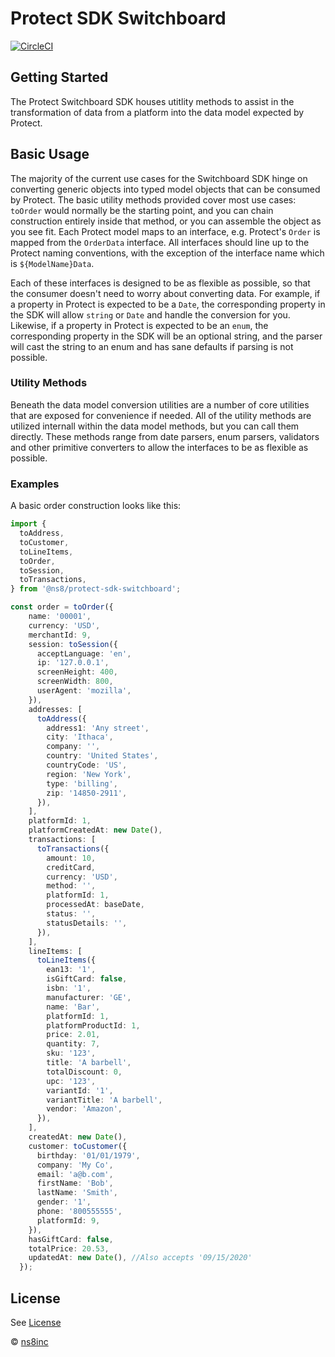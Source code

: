 # Protect SDK Switchboard

[![CircleCI](https://circleci.com/gh/ns8inc/protect-sdk-switchboard.svg?style=svg&circle-token=0d7a67144dc51908cf0aa3ca1a025a23d64c8bef)](https://app.circleci.com/pipelines/github/ns8inc/protect-sdk-switchboard)

## Getting Started

The Protect Switchboard SDK houses utitlity methods to assist in the transformation of data from a platform into the data model expected by Protect.

## Basic Usage

The majority of the current use cases for the Switchboard SDK hinge on converting generic objects into typed model objects that can be consumed by Protect.
The basic utility methods provided cover most use cases: `toOrder` would normally be the starting point, and you can chain construction entirely inside that method,
or you can assemble the object as you see fit. Each Protect model maps to an interface, e.g. Protect's `Order` is mapped from the `OrderData` interface.
All interfaces should line up to the Protect naming conventions, with the exception of the interface name which is `${ModelName}Data`.

Each of these interfaces is designed to be as flexible as possible, so that the consumer doesn't need to worry about converting data. For example,
if a property in Protect is expected to be a `Date`, the corresponding property in the SDK will allow `string` or `Date` and handle the conversion for you.
Likewise, if a property in Protect is expected to be an `enum`, the corresponding property in the SDK will be an optional string, and the parser will
cast the string to an enum and has sane defaults if parsing is not possible.

### Utility Methods

Beneath the data model conversion utilities are a number of core utilities that are exposed for convenience if needed. All of the utility methods are
utilized internall within the data model methods, but you can call them directly. These methods range from date parsers, enum parsers, validators and
other primitive converters to allow the interfaces to be as flexible as possible.

### Examples

A basic order construction looks like this:

```ts
import {
  toAddress,
  toCustomer,
  toLineItems,
  toOrder,
  toSession,
  toTransactions,
} from '@ns8/protect-sdk-switchboard';

const order = toOrder({
    name: '00001',
    currency: 'USD',
    merchantId: 9,
    session: toSession({
      acceptLanguage: 'en',
      ip: '127.0.0.1',
      screenHeight: 400,
      screenWidth: 800,
      userAgent: 'mozilla',
    }),
    addresses: [
      toAddress({
        address1: 'Any street',
        city: 'Ithaca',
        company: '',
        country: 'United States',
        countryCode: 'US',
        region: 'New York',
        type: 'billing',
        zip: '14850-2911',
      }),
    ],
    platformId: 1,
    platformCreatedAt: new Date(),
    transactions: [
      toTransactions({
        amount: 10,
        creditCard,
        currency: 'USD',
        method: '',
        platformId: 1,
        processedAt: baseDate,
        status: '',
        statusDetails: '',
      }),
    ],
    lineItems: [
      toLineItems({
        ean13: '1',
        isGiftCard: false,
        isbn: '1',
        manufacturer: 'GE',
        name: 'Bar',
        platformId: 1,
        platformProductId: 1,
        price: 2.01,
        quantity: 7,
        sku: '123',
        title: 'A barbell',
        totalDiscount: 0,
        upc: '123',
        variantId: '1',
        variantTitle: 'A barbell',
        vendor: 'Amazon',
      }),
    ],
    createdAt: new Date(),
    customer: toCustomer({
      birthday: '01/01/1979',
      company: 'My Co',
      email: 'a@b.com',
      firstName: 'Bob',
      lastName: 'Smith',
      gender: '1',
      phone: '800555555',
      platformId: 9,
    }),
    hasGiftCard: false,
    totalPrice: 20.53,
    updatedAt: new Date(), //Also accepts '09/15/2020'
  });
```

## License

See [License](./LICENSE)

 © [ns8inc](https://ns8.com)